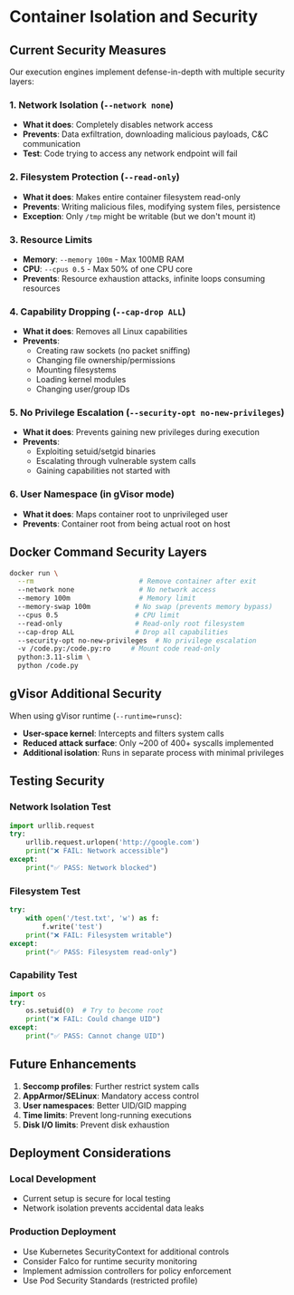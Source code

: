 # Container Isolation and Security

## Current Security Measures

Our execution engines implement defense-in-depth with multiple security layers:

### 1. Network Isolation (`--network none`)
- **What it does**: Completely disables network access
- **Prevents**: Data exfiltration, downloading malicious payloads, C&C communication
- **Test**: Code trying to access any network endpoint will fail

### 2. Filesystem Protection (`--read-only`)
- **What it does**: Makes entire container filesystem read-only
- **Prevents**: Writing malicious files, modifying system files, persistence
- **Exception**: Only `/tmp` might be writable (but we don't mount it)

### 3. Resource Limits
- **Memory**: `--memory 100m` - Max 100MB RAM
- **CPU**: `--cpus 0.5` - Max 50% of one CPU core
- **Prevents**: Resource exhaustion attacks, infinite loops consuming resources

### 4. Capability Dropping (`--cap-drop ALL`)
- **What it does**: Removes all Linux capabilities
- **Prevents**:
  - Creating raw sockets (no packet sniffing)
  - Changing file ownership/permissions
  - Mounting filesystems
  - Loading kernel modules
  - Changing user/group IDs

### 5. No Privilege Escalation (`--security-opt no-new-privileges`)
- **What it does**: Prevents gaining new privileges during execution
- **Prevents**:
  - Exploiting setuid/setgid binaries
  - Escalating through vulnerable system calls
  - Gaining capabilities not started with

### 6. User Namespace (in gVisor mode)
- **What it does**: Maps container root to unprivileged user
- **Prevents**: Container root from being actual root on host

## Docker Command Security Layers

```bash
docker run \
  --rm                          # Remove container after exit
  --network none                # No network access
  --memory 100m                 # Memory limit
  --memory-swap 100m           # No swap (prevents memory bypass)
  --cpus 0.5                   # CPU limit
  --read-only                  # Read-only root filesystem
  --cap-drop ALL               # Drop all capabilities
  --security-opt no-new-privileges  # No privilege escalation
  -v /code.py:/code.py:ro     # Mount code read-only
  python:3.11-slim \
  python /code.py
```

## gVisor Additional Security

When using gVisor runtime (`--runtime=runsc`):
- **User-space kernel**: Intercepts and filters system calls
- **Reduced attack surface**: Only ~200 of 400+ syscalls implemented
- **Additional isolation**: Runs in separate process with minimal privileges

## Testing Security

### Network Isolation Test
```python
import urllib.request
try:
    urllib.request.urlopen('http://google.com')
    print("❌ FAIL: Network accessible")
except:
    print("✅ PASS: Network blocked")
```

### Filesystem Test
```python
try:
    with open('/test.txt', 'w') as f:
        f.write('test')
    print("❌ FAIL: Filesystem writable")
except:
    print("✅ PASS: Filesystem read-only")
```

### Capability Test
```python
import os
try:
    os.setuid(0)  # Try to become root
    print("❌ FAIL: Could change UID")
except:
    print("✅ PASS: Cannot change UID")
```

## Future Enhancements

1. **Seccomp profiles**: Further restrict system calls
2. **AppArmor/SELinux**: Mandatory access control
3. **User namespaces**: Better UID/GID mapping
4. **Time limits**: Prevent long-running executions
5. **Disk I/O limits**: Prevent disk exhaustion

## Deployment Considerations

### Local Development
- Current setup is secure for local testing
- Network isolation prevents accidental data leaks

### Production Deployment
- Use Kubernetes SecurityContext for additional controls
- Consider Falco for runtime security monitoring
- Implement admission controllers for policy enforcement
- Use Pod Security Standards (restricted profile)